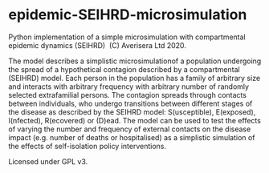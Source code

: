# epidemic-SEIHRD-microsimulation
Python implementation of a simple microsimulation with compartmental epidemic dynamics (SEIHRD)  (C) Averisera Ltd 2020.

The model describes a simplistic microsimulationof a population undergoing the spread of a hypothetical contagion described by a compartmental (SEIHRD) model.
Each person in the population has a family of arbitrary size and interacts with arbitrary frequency with arbitrary number of randomly selected extrafamilial persons. The contagion spreads through contacts between individuals, who undergo transitions between different stages of the disease as described by the SEIHRD model: S(usceptible), E(exposed), I(nfected), R(ecovered) or (D)ead.
The model can be used to test the effects of varying the number and frequency of external contacts on the disease impact (e.g. number of deaths or hospitalised) as a simplistic simulation of the effects of self-isolation policy interventions.

Licensed under GPL v3.
